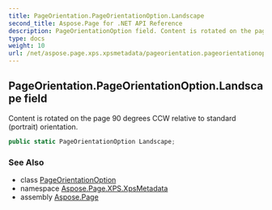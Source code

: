 ```yaml
---
title: PageOrientation.PageOrientationOption.Landscape
second_title: Aspose.Page for .NET API Reference
description: PageOrientationOption field. Content is rotated on the page 90 degrees CCW relative to standard portrait orientation
type: docs
weight: 10
url: /net/aspose.page.xps.xpsmetadata/pageorientation.pageorientationoption/landscape/
---
```

## PageOrientation.PageOrientationOption.Landscape field

Content is rotated on the page 90 degrees CCW relative to standard (portrait) orientation.

```csharp
public static PageOrientationOption Landscape;
```

### See Also

* class [PageOrientationOption](../)
* namespace [Aspose.Page.XPS.XpsMetadata](../../pageorientation.pageorientationoption/)
* assembly [Aspose.Page](../../../)


